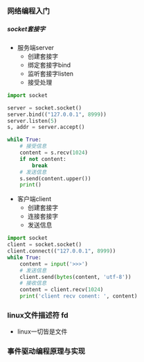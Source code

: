 ### 网络编程入门
##### socket套接字
* 服务端server
  * 创建套接字
  * 绑定套接字bind
  * 监听套接字listen
  * 接受处理
```python
import socket

server = socket.socket()
server.bind(("127.0.0.1", 8999))
server.listen(5)
s, addr = server.accept()

while True:
    # 接受信息
    content = s.recv(1024)
    if not content:
        break
    # 发送信息
    s.send(content.upper())
    print()
```
* 客户端client
  * 创建套接字
  * 连接套接字
  * 发送信息

```python
import socket
client = socket.socket()
client.connect(("127.0.0.1", 8999))
while True:
    content = input('>>>')
    # 发送信息
    client.send(bytes(content, 'utf-8'))
    # 接收信息
    content = client.recv(1024)
    print('client recv conent: ', content)
```

### linux文件描述符 fd
* linux一切皆是文件
### 事件驱动编程原理与实现